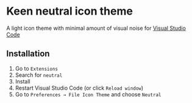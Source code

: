 # Keen neutral icon theme

A light icon theme with minimal amount of visual noise for [Visual Studio Code](http://code.visualstudio.com)

## Installation

1. Go to `Extensions`
2. Search for `neutral`
3. Install
4. Restart Visual Studio Code (or click `Reload window`)
5. Go to `Preferences → File Icon Theme` and choose `Neutral`
